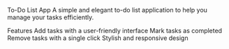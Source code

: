 To-Do List App
A simple and elegant to-do list application to help you manage your tasks efficiently.

Features
Add tasks with a user-friendly interface
Mark tasks as completed
Remove tasks with a single click
Stylish and responsive design
